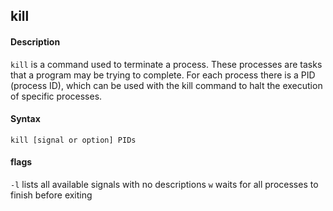 
## kill

#### **Description**

`kill` is a command used to terminate a process. These processes are tasks that a program may be trying to complete. For each process there is a PID (process ID), which can be used with the kill command to halt the execution of specific processes.

#### **Syntax**

`kill [signal or option] PIDs`

#### **flags**
`-l` lists all available signals with no descriptions
`w` waits for all processes to finish before exiting
